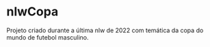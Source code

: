 # nlwCopa
 Projeto criado durante a última nlw de 2022 com temática da copa do mundo de futebol masculino.
